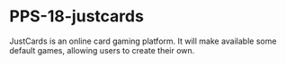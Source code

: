 # PPS-18-justcards
JustCards is an online card gaming platform. It will make available some default games, allowing users to create their own.
